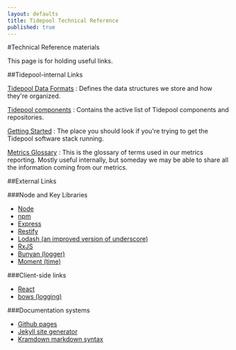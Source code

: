 ```yaml
---
layout: defaults
title: Tidepool Technical Reference
published: true
---
```


#Technical Reference materials

This page is for holding useful links.

##Tidepool-internal Links

[Tidepool Data Formats](/data-model/v1)
: Defines the data structures we store and how they're organized.

[Tidepool components](/tidepool-components)
: Contains the active list of Tidepool components and repositories.

[Getting Started](/starting-up-services)
: The place you should look if you're trying to get the Tidepool software stack running.

[Metrics Glossary](/metrics-glossary)
: This is the glossary of terms used in our metrics reporting. Mostly useful internally, but someday we may be able to share all the information coming from our metrics.

##External Links

###Node and Key Libraries

* [Node](http://nodejs.org/)
* [npm](http://npmjs.org/)
* [Express](http://expressjs.com/)
* [Restify](http://mcavage.me/node-restify/)
* [Lodash (an improved version of underscore)](http://lodash.com/docs)
* [RxJS](http://reactive-extensions.github.io/RxJS/)
* [Bunyan (logger)](https://github.com/trentm/node-bunyan)
* [Moment (time)](http://momentjs.com/)

###Client-side links

* [React](http://facebook.github.io/react/)
* [bows (logging)](https://github.com/latentflip/bows)

###Documentation systems

* [Github pages](https://pages.github.com/)
* [Jekyll site generator](http://jekyllrb.com/docs/home/)
* [Kramdown markdown syntax](http://kramdown.gettalong.org/syntax.html)
